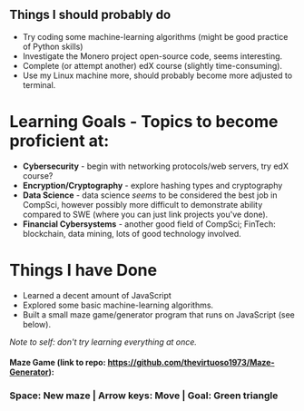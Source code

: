 ## Things I should probably do
- Try coding some machine-learning algorithms (might be good practice of Python skills)
- Investigate the Monero project open-source code, seems interesting.
- Complete (or attempt another) edX course (slightly time-consuming).
- Use my Linux machine more, should probably become more adjusted to terminal.

# Learning Goals - Topics to become proficient at:
- **Cybersecurity** - begin with networking protocols/web servers, try edX course?
- **Encryption/Cryptography** - explore hashing types and cryptography
- **Data Science** - data science _seems_ to be considered the best job in CompSci, however possibly more difficult to demonstrate ability compared to SWE (where you can just link projects you've done).
- **Financial Cybersystems** - another good field of CompSci; FinTech: blockchain, data mining, lots of good technology involved.

# Things I have Done
- Learned a decent amount of JavaScript
- Explored some basic machine-learning algorithms.
- Built a small maze game/generator program that runs on JavaScript (see below).

_Note to self: don't try learning everything at once._

#### Maze Game (link to repo: <https://github.com/thevirtuoso1973/Maze-Generator>):
<html>
<head>
  <script src="/js/p5.min.js"></script>
</head>
<h3>Space: New maze | Arrow keys: Move | Goal: Green triangle</h3>
<div id="mazeCanvas"></div>
<br>
<script src="/js/maze.js"></script>
 </html>
